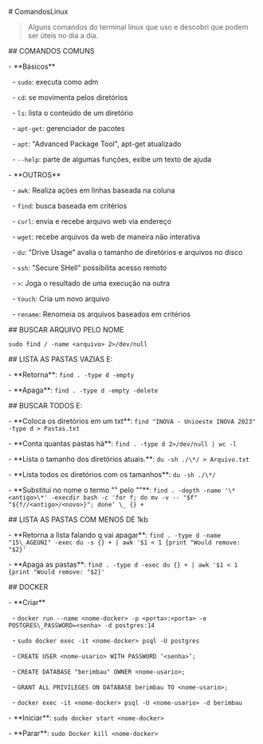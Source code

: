 \# ComandosLinux



> Alguns comandos do terminal linux que uso e descobri que podem ser úteis no dia a dia.



\## COMANDOS COMUNS

\- \*\*Básicos\*\*

&nbsp; - `sudo`: executa como adm

&nbsp; - `cd`: se movimenta pelos diretórios

&nbsp; - `ls`: lista o conteúdo de um diretório

&nbsp; - `apt-get`: gerenciador de pacotes

&nbsp; - `apt`: "Advanced Package Tool", apt-get atualizado

&nbsp; - `--help`: parte de algumas funções, exibe um texto de ajuda

\- \*\*OUTROS\*\*

&nbsp; - `awk`: Realiza ações em linhas baseada na coluna

&nbsp; - `find`: busca baseada em critérios

&nbsp; - `curl`: envia e recebe arquivo web via endereço

&nbsp; - `wget`: recebe arquivos da web de maneira não interativa

&nbsp; - `du`: "Drive Usage" avalia o tamanho de diretórios e arquivos no disco

&nbsp; - `ssh`: "Secure SHell" possibilita acesso remoto

&nbsp; - `>`: Joga o resultado de uma execução na outra

&nbsp; - `touch`: Cria um novo arquivo

&nbsp; - `rename`: Renomeia os arquivos baseados em critérios



\## BUSCAR ARQUIVO PELO NOME

`sudo find / -name <arquivo> 2>/dev/null`



\## LISTA AS PASTAS VAZIAS E:

\- \*\*Retorna\*\*: `find . -type d -empty`

\- \*\*Apaga\*\*: `find . -type d -empty -delete`



\## BUSCAR TODOS E:

\- \*\*Coloca os diretórios em um txt\*\*: `find "INOVA - Unioeste INOVA 2023" -type d > Pastas.txt`

\- \*\*Conta quantas pastas há\*\*: `find . -type d 2>/dev/null | wc -l`

\- \*\*Lista o tamanho dos diretórios atuais.\*\*: `du -sh ./\*/ > Arquivo.txt`

\- \*\*Lista todos os diretórios com os tamanhos\*\*: `du -sh ./\*/`

\- \*\*Substitui no nome o termo "<antigo>" pelo "<novo>"\*\*: `find . -depth -name '\*<antigo>\*' -execdir bash -c 'for f; do mv -v -- "$f" "${f//<antigo>/<novo>}"; done' \_ {} +`



\## LISTA AS PASTAS COM MENOS DE 1kb

\- \*\*Retorna a lista falando q vai apagar\*\*: `find . -type d -name "15\_AGEUNI" -exec du -s {} + | awk '$1 < 1 {print "Would remove: "$2}'`

\- \*\*Apaga as pastas\*\*: `find . -type d -exec du {} + | awk '$1 < 1 {print "Would remove: "$2}'`



\## DOCKER

\- \*\*Criar\*\*

&nbsp; - `docker run --name <nome-docker> -p <porta>:<porta> -e POSTGRES\_PASSWORD=<senha> -d postgres:14`

&nbsp; - `sudo docker exec -it <nome-docker> psql -U postgres`

&nbsp; - `CREATE USER <nome-usario> WITH PASSWORD ‘<senha>’;`

&nbsp; - `CREATE DATABASE "berimbau" OWNER <nome-usario>;`

&nbsp; - `GRANT ALL PRIVILEGES ON DATABASE berimbau TO <nome-usario>;`

&nbsp; - `docker exec -it <nome-docker> psql -U <nome-usario> -d berimbau`

\- \*\*Iniciar\*\*: `sudo docker start <nome-docker>`

\- \*\*Parar\*\*: `sudo Docker kill <nome-docker>`

